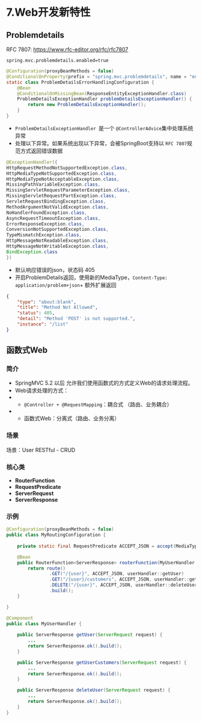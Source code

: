 # 7.Web开发新特性

## Problemdetails

RFC 7807: <https://www.rfc-editor.org/rfc/rfc7807>

```properties
spring.mvc.problemdetails.enabled=true
```

```java
@Configuration(proxyBeanMethods = false)
@ConditionalOnProperty(prefix = "spring.mvc.problemdetails", name = "enabled", havingValue = "true")
static class ProblemDetailsErrorHandlingConfiguration {
    @Bean
    @ConditionalOnMissingBean(ResponseEntityExceptionHandler.class)
    ProblemDetailsExceptionHandler problemDetailsExceptionHandler() {
        return new ProblemDetailsExceptionHandler();
    }
}
```

+ `ProblemDetailsExceptionHandler `是一个 `@ControllerAdvice`集中处理系统异常
+ 处理以下异常。如果系统出现以下异常，会被SpringBoot支持以 `RFC 7807`规范方式返回错误数据

```java
@ExceptionHandler({
HttpRequestMethodNotSupportedException.class,
HttpMediaTypeNotSupportedException.class,
HttpMediaTypeNotAcceptableException.class,
MissingPathVariableException.class,
MissingServletRequestParameterException.class,
MissingServletRequestPartException.class,
ServletRequestBindingException.class,
MethodArgumentNotValidException.class,
NoHandlerFoundException.class,
AsyncRequestTimeoutException.class,
ErrorResponseException.class,
ConversionNotSupportedException.class,
TypeMismatchException.class,
HttpMessageNotReadableException.class,
HttpMessageNotWritableException.class,
BindException.class
})
```

+ 默认响应错误的json，状态码 405
+ 开启ProblemDetails返回，使用新的MediaType，`Content-Type: application/problem+json`+ 额外扩展返回

```json
{
    "type": "about:blank",
    "title": "Method Not Allowed",
    "status": 405,
    "detail": "Method 'POST' is not supported.",
    "instance": "/list"
}
```

## 函数式Web

### 简介

+ SpringMVC 5.2 以后 允许我们使用函数式的方式定义Web的请求处理流程。
+ Web请求处理的方式：
+ + `@Controller + @RequestMapping`：耦合式 （路由、业务耦合）
+ + 函数式Web：分离式（路由、业务分离）

### 场景

场景：User RESTful - CRUD

### 核心类

- **RouterFunction**
- **RequestPredicate**
- **ServerRequest**
- **ServerResponse**

### 示例

```java
@Configuration(proxyBeanMethods = false)
public class MyRoutingConfiguration {
    
    private static final RequestPredicate ACCEPT_JSON = accept(MediaType.APPLICATION_JSON);

    @Bean
    public RouterFunction<ServerResponse> routerFunction(MyUserHandler userHandler) {
        return route()
                .GET("/{user}", ACCEPT_JSON, userHandler::getUser)
                .GET("/{user}/customers", ACCEPT_JSON, userHandler::getUserCustomers)
                .DELETE("/{user}", ACCEPT_JSON, userHandler::deleteUser)
                .build();
    }

}
```

```java
@Component
public class MyUserHandler {
    
    public ServerResponse getUser(ServerRequest request) {
        ...
        return ServerResponse.ok().build();
    }

    public ServerResponse getUserCustomers(ServerRequest request) {
        ...
        return ServerResponse.ok().build();
    }

    public ServerResponse deleteUser(ServerRequest request) {
        ...
        return ServerResponse.ok().build();
    }
}
```

